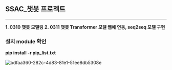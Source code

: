 ##  SSAC_챗봇 프로젝트
----------------
**1. 0310 챗봇 모델링**
**2. 0311 챗봇 Transformer 모델 웹에 연동, seq2seq 모델 구현**

### 설치 module 확인
 **pip install -r pip_list.txt**

![bdfaa360-282c-4d83-81e1-51ee8db5308e](https://user-images.githubusercontent.com/86470595/160754662-b5c1e5d5-7140-40c8-ad73-0214709828be.png)

